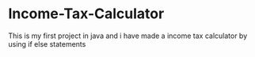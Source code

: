 # Income-Tax-Calculator
This is my first project in java and i have made a income tax calculator by using if else statements
